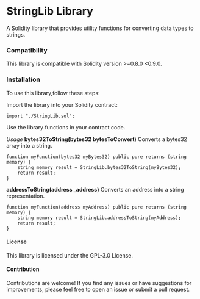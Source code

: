 # StringLib Library
A Solidity library that provides utility functions for converting data types to strings.

### Compatibility
This library is compatible with Solidity version >=0.8.0 <0.9.0.

### Installation
To use this library,follow these steps:

Import the library into your Solidity contract:

```
import "./StringLib.sol";
```
Use the library functions in your contract code.

*Usage*
**bytes32ToString(bytes32 bytesToConvert)**
Converts a bytes32 array into a string.
```
function myFunction(bytes32 myBytes32) public pure returns (string memory) {
    string memory result = StringLib.bytes32ToString(myBytes32);
    return result;
}
```

**addressToString(address _address)**
Converts an address into a string representation.

```
function myFunction(address myAddress) public pure returns (string memory) {
    string memory result = StringLib.addressToString(myAddress);
    return result;
}
```

#### License
This library is licensed under the GPL-3.0 License.

#### Contribution
Contributions are welcome! If you find any issues or have suggestions for improvements, please feel free to open an issue or submit a pull request.
